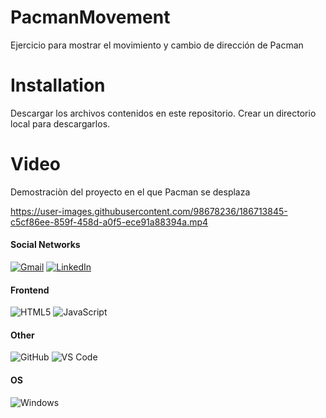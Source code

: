 # PacmanMovement
Ejercicio para mostrar el movimiento y cambio de dirección de Pacman

# Installation
Descargar los archivos contenidos en este repositorio. Crear un directorio local para descargarlos.

# Video
Demostraciòn del proyecto en el que Pacman se desplaza


https://user-images.githubusercontent.com/98678236/186713845-c5cf86ee-859f-458d-a0f5-ece91a88394a.mp4


#### Social Networks
[![Gmail](https://img.shields.io/badge/-GMAIL-D14836?style=for-the-badge&logo=gmail&logoColor=white)](mailto:grburgos68@gmail.com)
[![LinkedIn](https://img.shields.io/badge/-LINKEDIN-0077B5?style=for-the-badge&logo=linkedin&logoColor=white)](https://www.linkedin.com/in/rafael-burgos-alvarez)


#### Frontend
![HTML5](https://img.shields.io/badge/-HTML5-%23E44D27?style=flat-square&logo=html5&logoColor=ffffff)
![JavaScript](https://img.shields.io/badge/-JavaScript-%23F7DF1C?style=flat-square&logo=javascript&logoColor=000000&labelColor=%23F7DF1C&color=%23FFCE5A)


#### Other
![GitHub](https://img.shields.io/badge/-GitHub-181717?style=flat-square&logo=github)
![VS Code](http://img.shields.io/badge/-VS%20Code-007ACC?style=flat-square&logo=visual-studio-code&logoColor=ffffff)

#### OS

![Windows](http://img.shields.io/badge/-Windows-0078D6?style=flat-square&logo=windows&logoColor=ffffff)

